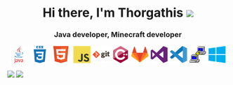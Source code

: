 <h1 align="center">Hi there, I'm Thorgathis</a> 
<img src="https://github.com/blackcater/blackcater/raw/main/images/Hi.gif" height="32"/></h1>
<h3 align="center">Java developer, Minecraft developer</h3>
<div align="center">
  <img src="https://github.com/devicons/devicon/blob/master/icons/java/java-original-wordmark.svg" title="Java" alt="Java" width="40" height="40"/>&nbsp;
  <img src="https://github.com/devicons/devicon/blob/master/icons/css3/css3-plain-wordmark.svg"  title="CSS3" alt="CSS" width="40" height="40"/>&nbsp;
  <img src="https://github.com/devicons/devicon/blob/master/icons/html5/html5-original.svg" title="HTML5" alt="HTML" width="40" height="40"/>&nbsp;
  <img src="https://github.com/devicons/devicon/blob/master/icons/javascript/javascript-original.svg" title="JavaScript" alt="JavaScript" width="40" height="40"/>
  <img src="https://github.com/devicons/devicon/blob/master/icons/git/git-original-wordmark.svg" title="Git" **alt="Git" width="40" height="40"/>
  <img src="https://github.com/devicons/devicon/blob/master/icons/cplusplus/cplusplus-original.svg" title="C++" **alt="C++" width="40" height="40"/>
  <img src= https://github.com/devicons/devicon/blob/master/icons/gitlab/gitlab-original.svg title="GitLab" **alt="GitLab" width="40" height="40"/>
  <img src=https://github.com/devicons/devicon/blob/master/icons/visualstudio/visualstudio-plain.svg title="VS" **alt="VS" width="40" height="40"/>
  <img src=https://github.com/devicons/devicon/blob/master/icons/vscode/vscode-original.svg title="VScode" **alt="VScode" width="40" height="40"/>
  <img src=https://github.com/devicons/devicon/blob/master/icons/putty/putty-original.svg title="Putty" **alt="Putty" width="40" height="40"/>
  <img src=https://github.com/devicons/devicon/blob/master/icons/windows8/windows8-original.svg title="Win10" **alt="win10" width="40" height="40"/>
</div>

<p>
  <img height="180em" src="https://github-readme-stats.vercel.app/api?username=Thorgathis&show_icons=true&hide_border=true&&count_private=true&include_all_commits=true&theme=dark"/>
  <img height="160em" src="https://github-readme-stats.vercel.app/api/top-langs/?username=Thorgathis&show_icons=true&hide_border=true&layout=compact&langs_count=10&theme=dark"/>
</p>
